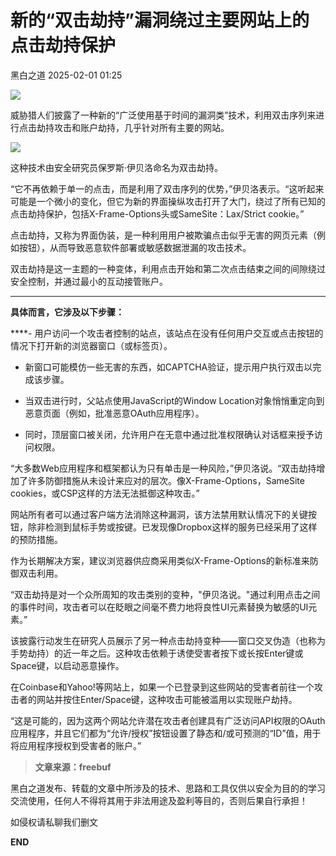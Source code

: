 #  新的“双击劫持”漏洞绕过主要网站上的点击劫持保护   
 黑白之道   2025-02-01 01:25  
  
![](https://mmbiz.qpic.cn/mmbiz_gif/3xxicXNlTXLicwgPqvK8QgwnCr09iaSllrsXJLMkThiaHibEntZKkJiaicEd4ibWQxyn3gtAWbyGqtHVb0qqsHFC9jW3oQ/640?wx_fmt=gif "")  
  
威胁猎人们披露了一种新的“广泛使用基于时间的漏洞类”技术，利用双击序列来进行点击劫持攻击和账户劫持，几乎针对所有主要的网站。  
  
  
![](https://mmbiz.qpic.cn/mmbiz_jpg/qq5rfBadR3icnU7Ne7Md6I3ObAZDzic73ABNBg8qnUefjtPCIiaEZn19q5pwl9dS3jTLY4369Qcr6dASjQ8R5SWFA/640?wx_fmt=jpeg&from=appmsg&wxfrom=13&tp=wxpic "")  
  
  
这种技术由安全研究员保罗斯·伊贝洛命名为双击劫持。  
  
  
“它不再依赖于单一的点击，而是利用了双击序列的优势，”伊贝洛表示。“这听起来可能是一个微小的变化，但它为新的界面操纵攻击打开了大门，绕过了所有已知的点击劫持保护，包括X-Frame-Options头或SameSite：Lax/Strict cookie。”  
  
  
点击劫持，又称为界面伪装，是一种利用用户被欺骗点击似乎无害的网页元素（例如按钮），从而导致恶意软件部署或敏感数据泄漏的攻击技术。  
  
  
双击劫持是这一主题的一种变体，利用点击开始和第二次点击结束之间的间隙绕过安全控制，并通过最小的互动接管账户。  
  
****  
**具体而言，它涉及以下步骤：**  
  
****- 用户访问一个攻击者控制的站点，该站点在没有任何用户交互或点击按钮的情况下打开新的浏览器窗口（或标签页）。  
  
- 新窗口可能模仿一些无害的东西，如CAPTCHA验证，提示用户执行双击以完成该步骤。  
  
- 当双击进行时，父站点使用JavaScript的Window Location对象悄悄重定向到恶意页面（例如，批准恶意OAuth应用程序）。  
  
- 同时，顶层窗口被关闭，允许用户在无意中通过批准权限确认对话框来授予访问权限。  
  
“大多数Web应用程序和框架都认为只有单击是一种风险，”伊贝洛说。“双击劫持增加了许多防御措施从未设计来应对的层次。像X-Frame-Options，SameSite cookies，或CSP这样的方法无法抵御这种攻击。”  
  
  
网站所有者可以通过客户端方法消除这种漏洞，该方法禁用默认情况下的关键按钮，除非检测到鼠标手势或按键。已发现像Dropbox这样的服务已经采用了这样的预防措施。  
  
  
作为长期解决方案，建议浏览器供应商采用类似X-Frame-Options的新标准来防御双击利用。  
  
  
“双击劫持是对一个众所周知的攻击类别的变种，"伊贝洛说。"通过利用点击之间的事件时间，攻击者可以在眨眼之间毫不费力地将良性UI元素替换为敏感的UI元素。”  
  
  
该披露行动发生在研究人员展示了另一种点击劫持变种——窗口交叉伪造（也称为手势劫持）的近一年之后。这种攻击依赖于诱使受害者按下或长按Enter键或Space键，以启动恶意操作。  
  
  
在Coinbase和Yahoo!等网站上，如果一个已登录到这些网站的受害者前往一个攻击者的网站并按住Enter/Space键，这种攻击可能被滥用以实现账户劫持。  
  
  
“这是可能的，因为这两个网站允许潜在攻击者创建具有广泛访问API权限的OAuth应用程序，并且它们都为“允许/授权”按钮设置了静态和/或可预测的“ID”值，用于将应用程序授权到受害者的账户。”  
  
> **文章来源：freebuf**  
  
  
  
黑白之道发布、转载的文章中所涉及的技术、思路和工具仅供以安全为目的的学习交流使用，任何人不得将其用于非法用途及盈利等目的，否则后果自行承担！  
  
如侵权请私聊我们删文  
  
  
**END**  
  
  
